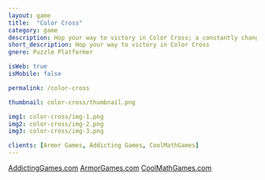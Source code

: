 ```yaml
---
layout: game
title:  "Color Cross"
category: game
description: Hop your way to victory in Color Cross; a constantly changing retro platformer! The environment changes with every jump. So you better hop to it!
short_description: Hop your way to victory in Color Cross
gnere: Puzzle Platformer

isWeb: true
isMobile: false

permalink: /color-cross

thumbnail: color-cross/thumbnail.png

img1: color-cross/img-1.png
img2: color-cross/img-2.png
img3: color-cross/img-3.png

clients: [Armor Games, Addicting Games, CoolMathGames]
---
```


<a href="https://www.addictinggames.com/action/color-cross" target="_BLANK" class="button-normal">AddictingGames.com</a>
<a href="http://armorgames.com/color-cross-game/18836" class="button-normal">ArmorGames.com</a>
<a href="https://www.coolmathgames.com/0-color-cross" class="button-normal">CoolMathGames.com</a>